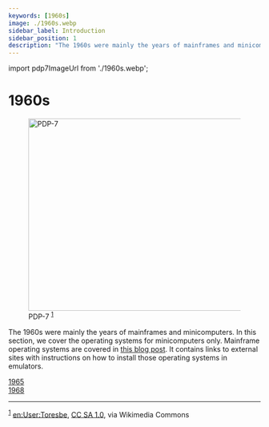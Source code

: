 ```yaml
---
keywords: [1960s]
image: ./1960s.webp
sidebar_label: Introduction
sidebar_position: 1
description: "The 1960s were mainly the years of mainframes and minicomputers. In this section, we cover the operating systems for minicomputers only."
---
```


import pdp7ImageUrl from './1960s.webp';

# 1960s

<div className='text--center'>
<figure>
<img width="512" height="384" src={pdp7ImageUrl} alt="PDP-7" style={{borderRadius: '15%'}}/>
<figcaption>PDP-7 <sup><a href="#footnote1" id="1">1</a></sup></figcaption>
</figure>
</div>

The 1960s were mainly the years of mainframes and minicomputers. In this section, we cover the operating systems for minicomputers only. Mainframe operating systems are covered in [this blog post](/blog/mainframe-operating-system-of-1960s/). It contains links to external sites with instructions on how to install those operating systems in emulators.

<div className='container'>
  <div className="row">
    <div className="col text--center padding-horiz--md padding-vert--md">
      <a href="/1960s/1965" className="button button--primary">1965</a>
    </div>
    <div className="col text--center padding-horiz--md padding-vert--md">
      <a href="/1960s/1968" className="button button--primary">1968</a>
    </div>
  </div>
</div>

<hr/>

<sup><a href="#1" id="footnote1">1</a></sup> <a href="https://commons.wikimedia.org/wiki/File:Pdp7-oslo-2005.jpeg">en:User:Toresbe</a>, <a href="http://creativecommons.org/licenses/sa/1.0/">CC SA 1.0</a>, via Wikimedia Commons
